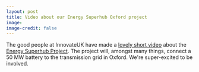 ```yaml
---
layout: post
title: Video about our Energy Superhub Oxford project
image: 
image-credit: false
---
```

The good people at InnovateUK have made a [lovely short video](https://youtu.be/Mehia3tArkg) about the [Energy Superhub Project](https://www.eng.ox.ac.uk/news/university-announces-involvement-in-oxford-s-new-energy-projects/). The project will, amongst many things, connect a 50 MW battery to the transmission grid in Oxford. We're super-excited to be involved.